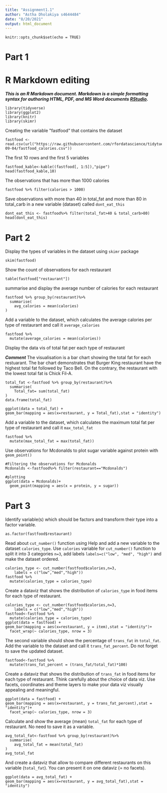 ```yaml
---
title: "Assignment1.1"
author: "Astha Dholakiya s4644484"
date: "8/20/2021"
output: html_document
---
```


```{r setup, include=FALSE}
knitr::opts_chunk$set(echo = TRUE)
```

# Part 1
# R Markdown editing

**_This is an R Markdown document. Markdown is a simple formatting syntax for authoring HTML, PDF, and MS Word documents [RStudio](https://rmarkdown.rstudio.com/lesson-8.html)._**

```{r}
library(tidyverse)
library(ggplot2)
library(knitr)
library(skimr)
```

Creating the variable "fastfood" that contains the dataset

```{r}
fastfood <-read.csv(url("https://raw.githubusercontent.com/rfordatascience/tidytuesday/master/data/2018/2018-09-04/fastfood_calories.csv"))
```


The first 10 rows and the first 5 variables

```{r}
fastfood_kable<-kable((fastfood[, 1:5]),"pipe")
head(fastfood_kable,10)
```

The observations that has more than 1000 calories

```{r}
fastfood %>% filter(calories > 1000)
```

Save observations with more than 40 in total_fat and more than 80 in total_carb in a new variable (dataset) called `dont_eat_this`

```{r}
dont_eat_this <- fastfood%>% filter(total_fat>40 & total_carb>80)
head(dont_eat_this)
```

# Part 2

Display the types of variables in the dataset using `skimr` package

```{r}
skim(fastfood)
```


Show the count of observations for each restaurant
```{r}
table(fastfood["restaurant"])
```

summarise and display the average number of calories for each restaurant

```{r}
fastfood %>% group_by(restaurant)%>%
  summarise(
    avg_calories = mean(calories)
)
```

Add a variable to the dataset, which calculates the average calories per type of restaurant and call it `average_calories` 

```{r}
fastfood %>% 
  mutate(average_calories = mean(calories))
```

Display the data vis of total fat per each type of restaurant

**_Comment_** The visualisation is a bar chart showing the total fat for each restuarant. The bar chart demonstrates that Burger King restaurant have the highest total fat followed by Taco Bell. On the contrary, the restaurant with the lowest total fat is Chick Fil-A. 


```{r}
total_fat <-fastfood %>% group_by(restaurant)%>%
  summarise(
    Total_fat= sum(total_fat)
)
data.frame(total_fat)

ggplot(data = total_fat) +
geom_bar(mapping = aes(x=restaurant, y = Total_fat),stat = "identity")
```

Add a variable to the dataset, which calculates the maximum total fat per type of restaurant and call it `max_total_fat` 

```{r}
fastfood %>% 
  mutate(max_total_fat = max(total_fat))

```


Use observations for Mcdonalds to plot sugar variable against protein with `geom_point()` 

```{r}
#Filtering the observations for Mcdonalds
Mcdonalds <-fastfood%>% filter(restaurant=="Mcdonalds")

#plotting
ggplot(data = Mcdonalds)+
  geom_point(mapping = aes(x = protein, y = sugar))
``` 


# Part 3
Identify variable(s) which should be factors and transform their type into a factor variable.

```{r}
as.factor(fastfood$restaurant)
```

Read about `cut_number()` function using Help and add a new variable to the dataset `calories_type`. Use `calories` variable for `cut_number()` function to split it into 3 categories `n=3`, add labels `labels=c("low", "med", "high")` and make the dataset ordered. 

```{r}
calories_type <- cut_number(fastfood$calories,n=3,
    labels = c("low","med","high"))
fastfood %>% 
  mutate(calories_type = calories_type)
```

Create a dataviz that shows the distribution of `calories_type` in food items for each type of restaurant.


```{r}
calories_type <- cut_number(fastfood$calories,n=3,
    labels = c("low","med","high"))
fastfood<-fastfood %>% 
  mutate(calories_type = calories_type)
ggplot(data = fastfood) +
geom_bar(mapping = aes(x=restaurant, y = item),stat = "identity")+
  facet_wrap(~ calories_type, nrow = 3)
```


The second variable should show the percentage of `trans_fat` in `total_fat`. Add the variable to the dataset and call it `trans_fat_percent`. Do not forget to save the updated dataset. 
 
```{r}
fastfood<-fastfood %>% 
  mutate(trans_fat_percent = (trans_fat/total_fat)*100)
```

Create a dataviz that shows the distribution of `trans_fat` in food items for each type of restaurant. Think carefully about the choice of data viz. Use facets, coordinates and theme layers to make your data viz visually appealing and meaningful.

```{r}
ggplot(data = fastfood) +
geom_bar(mapping = aes(x=restaurant, y = trans_fat_percent),stat = "identity")+
  facet_wrap(~ calories_type, nrow = 3)
```

 Calculate and show the average (mean)  `total_fat` for each type of restaurant. No need to save it as a variable.
 
```{r}
avg_total_fat<-fastfood %>% group_by(restaurant)%>%
  summarise(
    avg_total_fat = mean(total_fat)
)
avg_total_fat
```
 And create a dataviz that allow to compare different restaurants on this variable (`total_fat`). You can present it on one dataviz (= no facets). 
 
```{r}
ggplot(data = avg_total_fat) +
geom_bar(mapping = aes(x=restaurant, y = avg_total_fat),stat = "identity")
```
